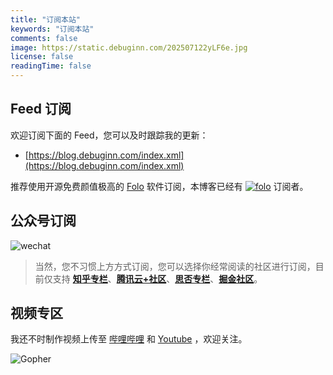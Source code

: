```yaml
---
title: "订阅本站"
keywords: "订阅本站"
comments: false
image: https://static.debuginn.com/202507122yLF6e.jpg
license: false
readingTime: false
---
```


## Feed 订阅

欢迎订阅下面的 Feed，您可以及时跟踪我的更新：

- [https://blog.debuginn.com/index.xml](https://blog.debuginn.com/index.xml)

推荐使用开源免费颜值极高的 [Folo](/tags/follow/) 软件订阅，本博客已经有 [![folo](https://badge.follow.is/feed/41458948890269701?color=FF5C00&labelColor=black&style=flat-square)](follow://add?url=https%3A%2F%2Fblog.debuginn.com%2Findex.xml) 订阅者。

## 公众号订阅

![wechat](https://static.debuginn.com/202302202248422.png)

> 当然，您不习惯上方方式订阅，您可以选择你经常阅读的社区进行订阅，目前仅支持 **[知乎专栏](https://www.zhihu.com/people/debuginn/posts)**、**[腾讯云+社区](https://cloud.tencent.com/developer/column/83947)**、**[思否专栏](https://segmentfault.com/blog/debuginn)**、**[掘金社区](https://juejin.cn/user/817692380500702/posts)**。

## 视频专区

我还不时制作视频上传至 [哔哩哔哩](https://space.bilibili.com/238989334) 和 [Youtube](https://www.youtube.com/@debuginn) ，欢迎关注。

![Gopher](https://static.debuginn.com/202303022149399.png)